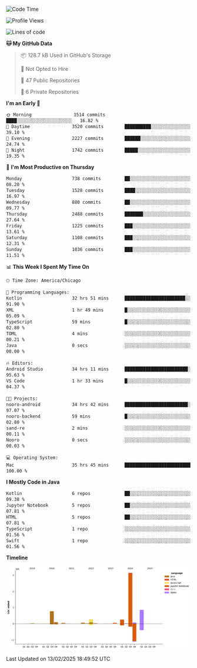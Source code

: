 <!--START_SECTION:waka-->
![Code Time](http://img.shields.io/badge/Code%20Time-986%20hrs%2019%20mins-blue)

![Profile Views](http://img.shields.io/badge/Profile%20Views-0-blue)

![Lines of code](https://img.shields.io/badge/From%20Hello%20World%20I%27ve%20Written-5.7%20million%20lines%20of%20code-blue)

**🐱 My GitHub Data** 

> 📦 128.7 kB Used in GitHub's Storage 
 > 
> 🚫 Not Opted to Hire
 > 
> 📜 47 Public Repositories 
 > 
> 🔑 6 Private Repositories 
 > 
**I'm an Early 🐤** 

```text
🌞 Morning                1514 commits        ████░░░░░░░░░░░░░░░░░░░░░   16.82 % 
🌆 Daytime                3520 commits        ██████████░░░░░░░░░░░░░░░   39.10 % 
🌃 Evening                2227 commits        ██████░░░░░░░░░░░░░░░░░░░   24.74 % 
🌙 Night                  1742 commits        █████░░░░░░░░░░░░░░░░░░░░   19.35 % 
```
📅 **I'm Most Productive on Thursday** 

```text
Monday                   738 commits         ██░░░░░░░░░░░░░░░░░░░░░░░   08.20 % 
Tuesday                  1528 commits        ████░░░░░░░░░░░░░░░░░░░░░   16.97 % 
Wednesday                880 commits         ██░░░░░░░░░░░░░░░░░░░░░░░   09.77 % 
Thursday                 2488 commits        ███████░░░░░░░░░░░░░░░░░░   27.64 % 
Friday                   1225 commits        ███░░░░░░░░░░░░░░░░░░░░░░   13.61 % 
Saturday                 1108 commits        ███░░░░░░░░░░░░░░░░░░░░░░   12.31 % 
Sunday                   1036 commits        ███░░░░░░░░░░░░░░░░░░░░░░   11.51 % 
```


📊 **This Week I Spent My Time On** 

```text
🕑︎ Time Zone: America/Chicago

💬 Programming Languages: 
Kotlin                   32 hrs 51 mins      ███████████████████████░░   91.90 % 
XML                      1 hr 49 mins        █░░░░░░░░░░░░░░░░░░░░░░░░   05.09 % 
TypeScript               59 mins             █░░░░░░░░░░░░░░░░░░░░░░░░   02.80 % 
TOML                     4 mins              ░░░░░░░░░░░░░░░░░░░░░░░░░   00.21 % 
Java                     0 secs              ░░░░░░░░░░░░░░░░░░░░░░░░░   00.00 % 

🔥 Editors: 
Android Studio           34 hrs 11 mins      ████████████████████████░   95.63 % 
VS Code                  1 hr 33 mins        █░░░░░░░░░░░░░░░░░░░░░░░░   04.37 % 

🐱‍💻 Projects: 
nooro-android            34 hrs 42 mins      ████████████████████████░   97.07 % 
nooro-backend            59 mins             █░░░░░░░░░░░░░░░░░░░░░░░░   02.80 % 
sand-re                  2 mins              ░░░░░░░░░░░░░░░░░░░░░░░░░   00.11 % 
Nooro                    0 secs              ░░░░░░░░░░░░░░░░░░░░░░░░░   00.03 % 

💻 Operating System: 
Mac                      35 hrs 45 mins      █████████████████████████   100.00 % 
```

**I Mostly Code in Java** 

```text
Kotlin                   6 repos             ██░░░░░░░░░░░░░░░░░░░░░░░   09.38 % 
Jupyter Notebook         5 repos             ██░░░░░░░░░░░░░░░░░░░░░░░   07.81 % 
HTML                     5 repos             ██░░░░░░░░░░░░░░░░░░░░░░░   07.81 % 
TypeScript               1 repo              ░░░░░░░░░░░░░░░░░░░░░░░░░   01.56 % 
Swift                    1 repo              ░░░░░░░░░░░░░░░░░░░░░░░░░   01.56 % 
```



**Timeline**

![Lines of Code chart](https://raw.githubusercontent.com/phanijsp/phanijsp/main/assets/bar_graph.png)


 Last Updated on 13/02/2025 18:49:52 UTC
<!--END_SECTION:waka-->
